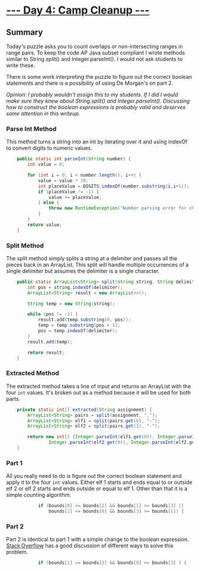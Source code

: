 # [--- Day 4: Camp Cleanup ---](https://adventofcode.com/2022/day/4)

## Summary

Today's puzzle asks you to count overlaps or non-intersecting ranges in range pairs. To keep the code AP Java subset compliant I wrote methods similar to String.split() and Integer.parseInt(). I would not ask students to write these.

There is some work interpreting the puzzle to figure out the correct boolean statements and there is a possibility of using De Morgan's on part 2.

_Opinion: I probably wouldn't assign this to my students. If I did I would make sure they knew about String.split() and Integer.parseInt(). Discussing how to construct the boolean expressions is probably valid and deserves some attention in this writeup._

### Parse Int Method
This method turns a string into an int by iterating over it and using indexOf to convert digits to numeric values.
```java
    public static int parseInt(String number) {
        int value = 0;

        for (int i = 0; i < number.length(); i++) {
            value = value * 10;
            int placeValue = DIGITS.indexOf(number.substring(i,i+1));
            if (placeValue != -1) {
                value += placeValue;
            } else {
                throw new RuntimeException("Number parsing error for character " + i + " of " + number + ".");
            }
        }
        return value;
    }
```
### Split Method
The split method simply splits a string at a delimiter and passes all the pieces back in an ArrayList. This split will handle multiple occurrences of a single delimiter but assumes the delimiter is a single character.

```java
    public static ArrayList<String> split(String string, String delimiter) {
        int pos = string.indexOf(delimiter);
        ArrayList<String> result = new ArrayList<>();

        String temp = new String(string);

        while (pos != -1) {
            result.add(temp.substring(0, pos));
            temp = temp.substring(pos + 1);
            pos = temp.indexOf(delimiter);
        }
        result.add(temp);

        return result;
    }
```
### Extracted Method
The extracted method takes a line of input and returns an ArrayList with the four `int` values. It's broken out as a method because it will be used for both parts.
```java
    private static int[] extracted(String assignment) {
        ArrayList<String> pairs = split(assignment, ",");
        ArrayList<String> elf1 = split(pairs.get(0), "-");
        ArrayList<String> elf2 = split(pairs.get(1), "-");

        return new int[] {Integer.parseInt(elf1.get(0)), Integer.parseInt(elf1.get(1)),
                Integer.parseInt(elf2.get(0)), Integer.parseInt(elf2.get(1))};
    }
```

### Part 1
All you really need to do is figure out the correct boolean statement and apply it to the four `int` values. Either elf 1 starts and ends equal to or outside elf 2 or elf 2 starts and ends outside or equal to elf 1. Other than that it is a simple counting algorithm.
```java
            if (bounds[0] <= bounds[2] && bounds[1] >= bounds[3] ||
                bounds[2] <= bounds[0] && bounds[3] >= bounds[1]) {
```

### Part 2 
Part 2 is identical to part 1 with a simple change to the boolean expression. [Stack Overflow](https://stackoverflow.com/questions/325933/determine-whether-two-date-ranges-overlap) has a good discussion of different ways to solve this problem.
```java
            if (bounds[1] >= bounds[2] && bounds[0] <= bounds[3] ) {
```